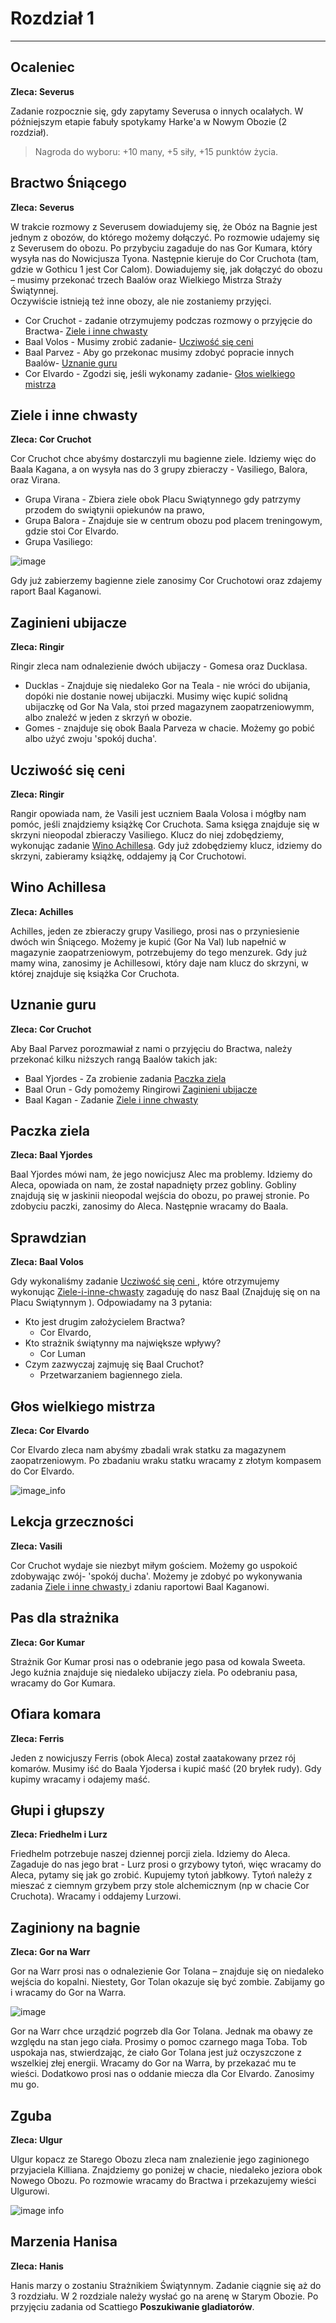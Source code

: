 # Rozdział 1

-----

## Ocaleniec ##

**Zleca: Severus**

Zadanie rozpocznie się, gdy zapytamy Severusa o innych ocalałych. W późniejszym etapie fabuły spotykamy Harke'a w Nowym Obozie (2 rozdział).

> Nagroda do wyboru: +10 many, +5 siły, +15 punktów życia.

## Bractwo Śniącego ##

**Zleca: Severus**

W trakcie rozmowy z Severusem dowiadujemy się, że Obóz na Bagnie jest jednym z obozów, do którego możemy dołączyć. Po rozmowie udajemy się z Severusem do obozu. Po przybyciu zagaduje do nas Gor Kumara, który wysyła nas do Nowicjusza Tyona. Następnie kieruje do Cor Cruchota (tam, gdzie w Gothicu 1 jest Cor Calom). Dowiadujemy się, jak dołączyć do obozu – musimy przekonać trzech Baalów oraz Wielkiego Mistrza Straży Świątynnej.  
Oczywiście istnieją też inne obozy, ale nie zostaniemy przyjęci. 

- Cor Cruchot - zadanie otrzymujemy podczas rozmowy o przyjęcie do Bractwa- [Ziele i inne chwasty](#Ziele-i-inne-chwasty)
- Baal Volos -  Musimy zrobić zadanie- [Ucziwość się ceni](#Ucziwość-się-ceni) 
- Baal Parvez - Aby go przekonac musimy zdobyć popracie innych Baalów- [Uznanie guru](#Uznanie-guru) 
- Cor Elvardo - Zgodzi się, jeśli wykonamy zadanie- [Głos wielkiego mistrza](#Głos-wielkiego-mistrza) 

## Ziele i inne chwasty ##

**Zleca: Cor Cruchot**

Cor Cruchot chce abyśmy dostarczyli mu bagienne ziele. Idziemy więc do Baala Kagana, a on wysyła nas do 3 grupy zbieraczy - Vasiliego, Balora, oraz Virana.

- Grupa Virana - Zbiera ziele obok Placu Swiątynnego gdy patrzymy przodem do swiątynii opiekunów na prawo,
- Grupa Balora - Znajduje sie w centrum obozu pod placem treningowym, gdzie stoi Cor Elvardo.
- Grupa Vasiliego:
  
![image](https://imgur.com/t9bnKRI.png)

Gdy już zabierzemy bagienne ziele zanosimy Cor Cruchotowi oraz zdajemy raport Baal Kaganowi.

## Zaginieni ubijacze ##

**Zleca: Ringir**

Ringir zleca nam odnalezienie dwóch ubijaczy - Gomesa oraz Ducklasa.

- Ducklas -  Znajduje się niedaleko Gor na Teala -  nie wróci do ubijania, dopóki nie dostanie nowej ubijaczki. Musimy więc kupić solidną ubijaczkę od Gor Na Vala, stoi przed magazynem zaopatrzeniowymm, albo znaleźć w jeden z skrzyń w obozie.
- Gomes - znajduje się obok Baala Parveza w chacie. Możemy go pobić albo użyć zwoju 'spokój ducha'.

## Ucziwość się ceni ##

**Zleca: Ringir**
 
Rangir opowiada nam, że Vasili jest uczniem Baala Volosa i mógłby nam pomóc, jeśli znajdziemy książkę Cor Cruchota. Sama księga znajduje się w skrzyni nieopodal zbieraczy Vasiliego. Klucz do niej zdobędziemy, wykonując zadanie [Wino Achillesa](#Wino-Achillesa). Gdy już zdobędziemy klucz, idziemy do skrzyni, zabieramy książkę, oddajemy ją Cor Cruchotowi.

## Wino Achillesa ##

**Zleca: Achilles**

Achilles, jeden ze zbieraczy grupy Vasiliego, prosi nas o przyniesienie dwóch win Śniącego. Możemy je kupić (Gor Na Val) lub napełnić w magazynie zaopatrzeniowym, potrzebujemy do tego menzurek. Gdy już mamy wina, zanosimy je Achillesowi, który daje nam klucz do skrzyni, w której znajduje się książka Cor Cruchota.

## Uznanie guru ##

**Zleca: Cor Cruchot**

Aby Baal Parvez porozmawiał z nami o przyjęciu do Bractwa, należy przekonać kilku niższych rangą Baalów takich jak:

- Baal Yjordes - Za zrobienie zadania [Paczka ziela](#Paczka-ziela) 
- Baal Orun - Gdy pomożemy Ringirowi [Zaginieni ubijacze](#Zaginieni-ubijacze) 
- Baal Kagan - Zadanie [Ziele i inne chwasty](#Ziele-i-inne-chwasty)

## Paczka ziela ##

**Zleca: Baal Yjordes**

Baal Yjordes mówi nam, że jego nowicjusz Alec ma problemy. Idziemy do Aleca, opowiada on nam, że został napadnięty przez gobliny. Gobliny znajdują się w jaskinii nieopodal wejścia do obozu, po prawej stronie. Po zdobyciu paczki, zanosimy do Aleca. Następnie wracamy do Baala.

##  Sprawdzian  ##

**Zleca: Baal Volos**

Gdy wykonaliśmy zadanie [Ucziwość się ceni ](#Ucziwość-się-ceni), które otrzymujemy wykonując [Ziele-i-inne-chwasty](#Ziele-i-inne-chwasty) zagaduję do nasz Baal (Znajduję się on na Placu Swiątynnym ). Odpowiadamy na 3 pytania:

- Kto jest drugim założycielem Bractwa?
    - Cor Elvardo,
- Kto strażnik świątynny ma największe wpływy?
    - Cor Luman
- Czym zazwyczaj zajmuję się Baal Cruchot?
    - Przetwarzaniem bagiennego ziela. 

## Głos wielkiego mistrza ##

 **Zleca: Cor Elvardo**
 
 Cor Elvardo zleca nam abyśmy zbadali wrak statku za magazynem zaopatrzeniowym. Po zbadaniu wraku statku wracamy z złotym kompasem do Cor Elvardo.
 
 ![image_info](https://imgur.com/MwuEMux.png)

## Lekcja grzeczności ##

**Zleca: Vasili**

Cor Cruchot wydaje sie niezbyt miłym gościem. Możemy go uspokoić zdobywając zwój- 'spokój ducha'. Możemy je zdobyć po wykonywania zadania [Ziele i inne chwasty ](#Ziele-i-inne-chwasty) i zdaniu raportowi Baal Kaganowi.

## Pas dla strażnika ##

**Zleca: Gor Kumar**

Strażnik Gor Kumar prosi nas o odebranie jego pasa od kowala Sweeta. Jego kuźnia znajduje się niedaleko ubijaczy ziela. Po odebraniu pasa, wracamy do Gor Kumara.

## Ofiara komara ##

**Zleca: Ferris**

Jeden z nowicjuszy Ferris (obok Aleca) został zaatakowany przez rój komarów. Musimy iść do Baala Yjodersa i kupić maść (20 bryłek rudy). Gdy kupimy wracamy i odajemy maść.

## Głupi i głupszy ## 

**Zleca: Friedhelm i Lurz**

Friedhelm potrzebuje naszej dziennej porcji ziela. Idziemy do Aleca. Zagaduje do nas jego brat - Lurz prosi o grzybowy tytoń, więc wracamy do Aleca, pytamy się jak go zrobić. Kupujemy tytoń jabłkowy. Tytoń należy z mieszać z ciemnym grzybem przy stole alchemicznym (np w chacie Cor Cruchota). Wracamy i oddajemy Lurzowi.

## Zaginiony na bagnie ##
 
 **Zleca: Gor na Warr**

Gor na Warr prosi nas o odnalezienie Gor Tolana – znajduje się on niedaleko wejścia do kopalni. Niestety, Gor Tolan okazuje się być zombie. Zabijamy go i wracamy do Gor na Warra.

![image](https://imgur.com/IRX2wxz.png)

Gor na Warr chce urządzić pogrzeb dla Gor Tolana. Jednak ma obawy ze względu na stan jego ciała. Prosimy o pomoc czarnego maga Toba. Tob uspokaja nas, stwierdzając, że ciało Gor Tolana jest już oczyszczone z wszelkiej złej energii. Wracamy do Gor na Warra, by przekazać mu te wieści. Dodatkowo prosi nas o oddanie miecza dla Cor Elvardo. Zanosimy mu go. 

## Zguba ##

**Zleca: Ulgur**
 
Ulgur kopacz ze Starego Obozu zleca nam znalezienie jego zaginionego przyjaciela Killiana. Znajdziemy go poniżej w chacie, niedaleko jeziora obok Nowego Obozu. Po rozmowie wracamy do Bractwa i przekazujemy wieści Ulgurowi.
 
![image info](https://imgur.com/uOYgRGT.png)

## Marzenia Hanisa ##
**Zleca: Hanis**

Hanis marzy o zostaniu Strażnikiem Świątynnym. Zadanie ciągnie się aż do 3 rozdziału. W 2 rozdziale należy wysłać go na arenę w Starym Obozie. Po przyjęciu zadania od Scattiego **Poszukiwanie gladiatorów**.
